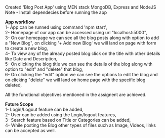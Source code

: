Created 'Blog Post App' using MEN stack MongoDB, Express and NodeJS<br> Note - Install dependecies before running the app<br>

<b>App workflow</b><br>
1- App can be runned using command 'npm start',<br>
2- Homepage of our app can be accessed using url "localhost:5000",<br>
3- On our homepage we can see all the blog posts along with option to add a "New Blog", on clicking '+ Add new Blog' we will land on page with form to create a new blog,<br>
4- To view any of the already posted blog click on the title with other details like Date and Description,<br>
5- On clicking the blog title we can see the details of the blog along with option to "edit" and "delete" that blog,<br>
6- On clicking the "edit" option we can see the options to edit the blog and on clicking "delete" we will land on home page with the specific blog deleted,<br>

All the functional objectives mentioned in the assignent are achieved.<br>

<b>Future Scope</b><br>
1- Login/Logout feature can be added,<br>
2- User can be added using the Login/logout features,<br>
3- Search feature based on Title or Categories can be added,<br>
4- While posting the Blog other types of files such as Image, Videos, links can be accepted as well.<br>
